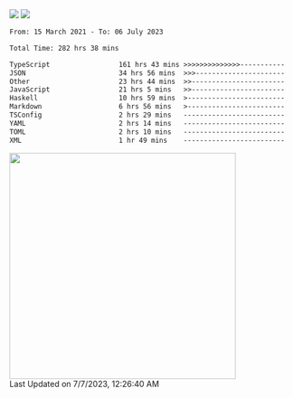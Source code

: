 <div>
  <img src="https://github-readme-stats.vercel.app/api?username=naporin0624&count_private=true&show_icons=true" />
  <img src="https://github-readme-stats.vercel.app/api/top-langs/?username=naporin0624&layout=compact&hide=css" />
  <!--START_SECTION:waka-->

```txt
From: 15 March 2021 - To: 06 July 2023

Total Time: 282 hrs 38 mins

TypeScript                 161 hrs 43 mins >>>>>>>>>>>>>>-----------   57.22 %
JSON                       34 hrs 56 mins  >>>----------------------   12.36 %
Other                      23 hrs 44 mins  >>-----------------------   08.40 %
JavaScript                 21 hrs 5 mins   >>-----------------------   07.46 %
Haskell                    10 hrs 59 mins  >------------------------   03.89 %
Markdown                   6 hrs 56 mins   >------------------------   02.45 %
TSConfig                   2 hrs 29 mins   -------------------------   00.88 %
YAML                       2 hrs 14 mins   -------------------------   00.79 %
TOML                       2 hrs 10 mins   -------------------------   00.77 %
XML                        1 hr 49 mins    -------------------------   00.64 %
```

<!--END_SECTION:waka-->
  
  <!--START_SECTION:lapras-card-->
<a href="https://lapras.com/public/CDQE7TF" target="_blank" rel="noopener noreferrer"><img src="https://lapras-card-generator.vercel.app/api/svg?e=3.68&b=3.48&i=3.51&b1=%23232323&b2=%236d6d6d&i1=%23212121&i2=%23818181&l=ja" width="400" ></a>  
Last Updated on 7/7/2023, 12:26:40 AM
<!--END_SECTION:lapras-card-->
</div>
